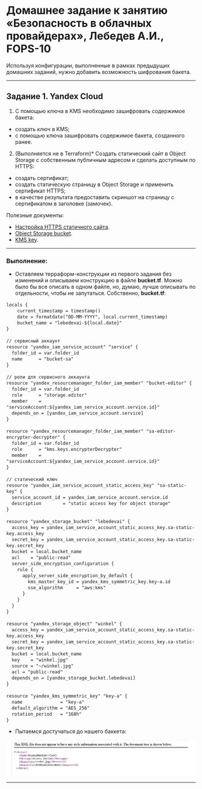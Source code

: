 # Домашнее задание к занятию «Безопасность в облачных провайдерах», Лебедев А.И., FOPS-10

Используя конфигурации, выполненные в рамках предыдущих домашних заданий, нужно добавить возможность шифрования бакета.

---
## Задание 1. Yandex Cloud   

1. С помощью ключа в KMS необходимо зашифровать содержимое бакета:

 - создать ключ в KMS;
 - с помощью ключа зашифровать содержимое бакета, созданного ранее.
2. (Выполняется не в Terraform)* Создать статический сайт в Object Storage c собственным публичным адресом и сделать доступным по HTTPS:

 - создать сертификат;
 - создать статическую страницу в Object Storage и применить сертификат HTTPS;
 - в качестве результата предоставить скриншот на страницу с сертификатом в заголовке (замочек).

Полезные документы:

- [Настройка HTTPS статичного сайта](https://cloud.yandex.ru/docs/storage/operations/hosting/certificate).
- [Object Storage bucket](https://registry.terraform.io/providers/yandex-cloud/yandex/latest/docs/resources/storage_bucket).
- [KMS key](https://registry.terraform.io/providers/yandex-cloud/yandex/latest/docs/resources/kms_symmetric_key).

---  

 ### Выполнение:  

- Оставляем терраформ-конструкции из первого задания без изменений и описываем конструкцию в файле **bucket.tf**. Можно было бы все описать в одном файле, но, думаю, лучше описывать по отдельности, чтобы не запутаться. Собственно, **bucket.tf**:

```
locals {
    current_timestamp = timestamp()
    date = formatdate("DD-MM-YYYY", local.current_timestamp)
    bucket_name = "lebedevai-${local.date}"
}

// сервисный аккаунт
resource "yandex_iam_service_account" "service" {
  folder_id = var.folder_id
  name      = "bucket-sa"
}

// роли для сервисного аккаунта
resource "yandex_resourcemanager_folder_iam_member" "bucket-editor" {
  folder_id = var.folder_id
  role      = "storage.editor"
  member    = "serviceAccount:${yandex_iam_service_account.service.id}"
  depends_on = [yandex_iam_service_account.service]
}

resource "yandex_resourcemanager_folder_iam_member" "sa-editor-encrypter-decrypter" {
  folder_id = var.folder_id
  role      = "kms.keys.encrypterDecrypter"
  member    = "serviceAccount:${yandex_iam_service_account.service.id}"
}

// статический ключ
resource "yandex_iam_service_account_static_access_key" "sa-static-key" {
  service_account_id = yandex_iam_service_account.service.id
  description        = "static access key for object storage"
}

resource "yandex_storage_bucket" "lebedevai" {
  access_key = yandex_iam_service_account_static_access_key.sa-static-key.access_key
  secret_key = yandex_iam_service_account_static_access_key.sa-static-key.secret_key
  bucket = local.bucket_name
  acl    = "public-read"
  server_side_encryption_configuration {
    rule {
      apply_server_side_encryption_by_default {
        kms_master_key_id = yandex_kms_symmetric_key.key-a.id
        sse_algorithm     = "aws:kms"
      }
    }
  }
}

resource "yandex_storage_object" "winkel" {
  access_key = yandex_iam_service_account_static_access_key.sa-static-key.access_key
  secret_key = yandex_iam_service_account_static_access_key.sa-static-key.secret_key
  bucket = local.bucket_name
  key    = "winkel.jpg"
  source = "~/winkel.jpg"
  acl = "public-read"
  depends_on = [yandex_storage_bucket.lebedevai]
}

resource "yandex_kms_symmetric_key" "key-a" {
  name              = "key-a"
  default_algorithm = "AES_256"
  rotation_period   = "168h"
}
```

- Пытаемся достучаться до нашего баккета:

![11](img/11.jpg)  

---



